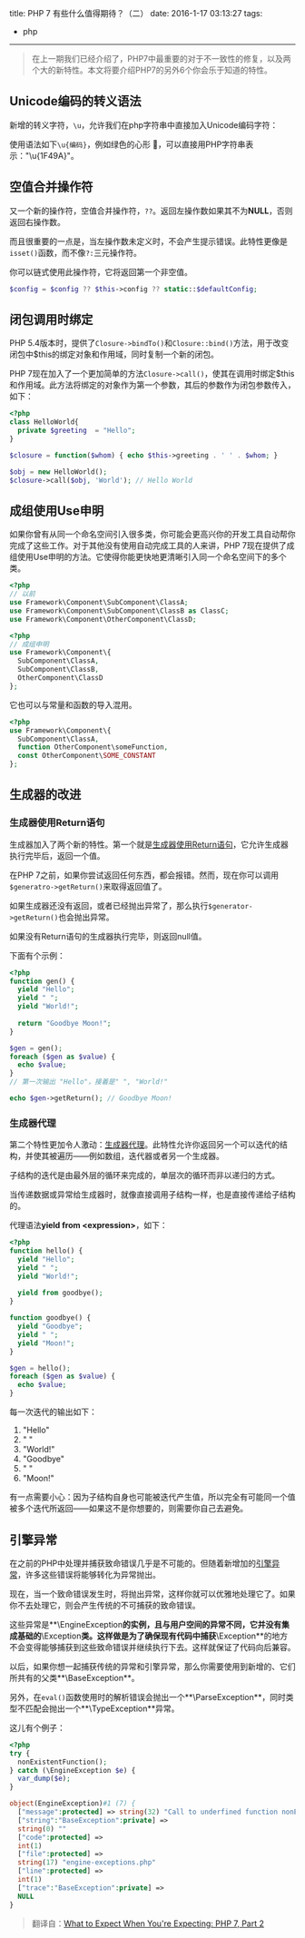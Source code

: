 title: PHP 7 有些什么值得期待？（二）
date: 2016-1-17 03:13:27
tags: 
- php
---

> 在上一期我们已经介绍了，PHP7中最重要的对于不一致性的修复，以及两个大的新特性。本文将要介绍PHP7的另外6个你会乐于知道的特性。

## Unicode编码的转义语法

新增的转义字符，`\u`，允许我们在php字符串中直接加入Unicode编码字符：

使用语法如下`\u{编码}`，例如绿色的心形 💚，可以直接用PHP字符串表示："\u{1F49A}"。
<!--more-->
## 空值合并操作符

又一个新的操作符，空值合并操作符，`??`。返回左操作数如果其不为**NULL**，否则返回右操作数。

而且很重要的一点是，当左操作数未定义时，不会产生提示错误。此特性更像是`isset()`函数，而不像`?:`三元操作符。

你可以链式使用此操作符，它将返回第一个非空值。

``` php
$config = $config ?? $this->config ?? static::$defaultConfig;
```

## 闭包调用时绑定

PHP 5.4版本时，提供了`Closure->bindTo()`和`Closure::bind()`方法，用于改变闭包中$this的绑定对象和作用域，同时复制一个新的闭包。

PHP 7现在加入了一个更加简单的方法`Closure->call()`，使其在调用时绑定$this和作用域。此方法将绑定的对象作为第一个参数，其后的参数作为闭包参数传入，如下：

``` php
<?php
class HelloWorld{
  private $greeting  = "Hello";
}

$closure = function($whom) { echo $this->greeting . ' ' . $whom; }

$obj = new HelloWorld();
$closure->call($obj, 'World'); // Hello World
```

## 成组使用Use申明

如果你曾有从同一个命名空间引入很多类，你可能会更高兴你的开发工具自动帮你完成了这些工作。对于其他没有使用自动完成工具的人来讲，PHP 7现在提供了成组使用Use申明的方法。它使得你能更快地更清晰引入同一个命名空间下的多个类。

``` php
<?php
// 以前
use Framework\Component\SubComponent\ClassA;
use Framework\Component\SubComponent\ClassB as ClassC;
use Framework\Component\OtherComponent\ClassD;
```

``` php
<?php
// 成组申明
use Framework\Component\{
  SubComponent\ClassA,
  SubComponent\ClassB,
  OtherComponent\ClassD
};
```

它也可以与常量和函数的导入混用。

``` php
<?php
use Framework\Component\{
  SubComponent\ClassA,
  function OtherComponent\someFunction,
  const OtherComponent\SOME_CONSTANT
};
```



## 生成器的改进

### 生成器使用Return语句

生成器加入了两个新的特性。第一个就是[生成器使用Return语句](https://wiki.php.net/rfc/generator-return-expressions)，它允许生成器执行完毕后，返回一个值。

在PHP 7之前，如果你尝试返回任何东西，都会报错。然而，现在你可以调用`$generatro->getReturn()`来取得返回值了。

如果生成器还没有返回，或者已经抛出异常了，那么执行`$generator->getReturn()`也会抛出异常。

如果没有Return语句的生成器执行完毕，则返回null值。

下面有个示例：

``` php
<?php
function gen() {
  yield "Hello";
  yield " ";
  yield "World!";
  
  return "Goodbye Moon!";
}

$gen = gen();
foreach ($gen as $value) {
  echo $value;
}
// 第一次输出 "Hello"，接着是" ", "World!"

echo $gen->getReturn(); // Goodbye Moon!
```

### 生成器代理

第二个特性更加令人激动：[生成器代理](https://wiki.php.net/rfc/generator-delegation)。此特性允许你返回另一个可以迭代的结构，并使其被遍历——例如数组，迭代器或者另一个生成器。

子结构的迭代是由最外层的循环来完成的，单层次的循环而非以递归的方式。

当传递数据或异常给生成器时，就像直接调用子结构一样，也是直接传递给子结构的。

代理语法**yield from \<expression\>**，如下：

``` php
<?php
function hello() {
  yield "Hello";
  yield " ";
  yield "World!";
  
  yield from goodbye();
}

function goodbye() {
  yield "Goodbye";
  yield " ";
  yield "Moon!";
}

$gen = hello();
foreach ($gen as $value) {
  echo $value;
}
```

每一次迭代的输出如下：

1. "Hello"
2. " "
3. "World!"
4. "Goodbye"
5. " "
6. "Moon!"

有一点需要小心：因为子结构自身也可能被迭代产生值，所以完全有可能同一个值被多个迭代所返回——如果这不是你想要的，则需要你自己去避免。

## 引擎异常

在之前的PHP中处理并捕获致命错误几乎是不可能的。但随着新增加的[引擎异常](https://wiki.php.net/rfc/engine_exceptions_for_php7)，许多这些错误将能够转化为异常抛出。

现在，当一个致命错误发生时，将抛出异常，这样你就可以优雅地处理它了。如果你不去处理它，则会产生传统的不可捕获的致命错误。

这些异常是**\EngineException**的实例，且与用户空间的异常不同，它并没有集成基础的**\Exception**类。这样做是为了确保现有代码中捕获**\Exception**的地方不会变得能够捕获到这些致命错误并继续执行下去。这样就保证了代码向后兼容。

以后，如果你想一起捕获传统的异常和引擎异常，那么你需要使用到新增的、它们所共有的父类**\BaseException**。

另外，在`eval()`函数使用时的解析错误会抛出一个**\ParseException**，同时类型不匹配会抛出一个**\TypeException**异常。

这儿有个例子：

``` php
<?php
try {
  nonExistentFunction();
} catch (\EngineException $e) {
  var_dump($e);
}

object(EngineException)#1 (7) {
  ["message":protected] => string(32) "Call to underfined function nonExistantFunction()"
  ["string":"BaseException":private] =>
  string(0) ""
  ["code":protected] =>
  int(1)
  ["file":protected] =>
  string(17) "engine-exceptions.php"
  ["line":protected] =>
  int(1)
  ["trace":"BaseException":private] =>
  NULL
}
```



> 翻译自：[What to Expect When You're Expecting: PHP 7, Part 2](https://blog.engineyard.com/2015/what-to-expect-php-7-2)